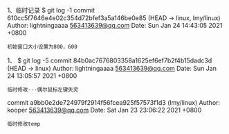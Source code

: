 1、临时记录
$ git log -1
commit 610cc5f7646e4e02c354d72bfef3a5a146be0e85 (HEAD -> linux, lmy/linux)
Author: lightningaaaa <563413639@qq.com>
Date:   Sun Jan 24 14:43:05 2021 +0800

    初始窗口大小设置为800，600


1、
$ git log -5
commit 84b0ac7676803358a1625ef6ef7b2f4b15dadc3d (HEAD -> linux)
Author: lightningaaaa <563413639@qq.com>
Date:   Sun Jan 24 13:05:57 2021 +0800

    临时修改---偶尔鼠标左键失灵

commit a9bb0e2de724979f2914f56fcea925f57573f1d3 (lmy/linux)
Author: kooper <563413639@qq.com>
Date:   Sat Jan 23 23:06:22 2021 +0800

    临时修改temp
